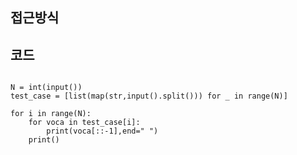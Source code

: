 ## 접근방식



## 코드
<pre><code>
N = int(input())
test_case = [list(map(str,input().split())) for _ in range(N)]

for i in range(N):
    for voca in test_case[i]:
        print(voca[::-1],end=" ")
    print()
</code></pre>
